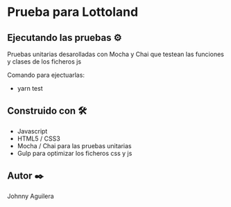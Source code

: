 # Prueba para Lottoland

## Ejecutando las pruebas ⚙️

Pruebas unitarias desarolladas con Mocha y Chai que testean las funciones y clases de los ficheros js

Comando para ejectuarlas:
 - yarn test

## Construido con 🛠️

* Javascript
* HTML5 / CSS3
* Mocha / Chai para las pruebas unitarias
* Gulp para optimizar los ficheros css y js

## Autor ✒️
Johnny Aguilera
